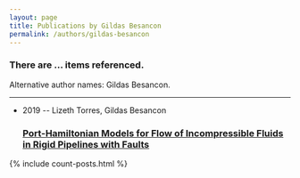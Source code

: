 ```yaml
---
layout: page
title: Publications by Gildas Besancon
permalink: /authors/gildas-besancon
---
```


<h3 id="number-posts">There are ... items referenced.</h3>
<p id='info-authors'>Alternative author names: Gildas Besancon.</p>
<hr />
<ul class="post-list">
<li><span class='post-meta'>2019 -- Lizeth Torres, Gildas Besancon</span><h3><a class='post-link' href="{{ site.baseurl }}/port-hamiltonian-models-for-flow-of-incompressible-fluids-in-rigid-pipelines-with-faults">Port-Hamiltonian Models for Flow of Incompressible Fluids in Rigid Pipelines with Faults</a></h3></li>

</ul>
{% include count-posts.html %}
